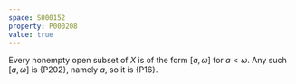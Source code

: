 ```yaml
---
space: S000152
property: P000208
value: true
---
```


Every nonempty open subset of $X$ is of the form $[a,\omega]$ for $a < \omega$. Any such $[a,\omega]$ is
{P202}, namely $a$, so it is {P16}.
